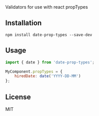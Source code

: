 <snippet>
  <content><![CDATA[
# ${1:date-prop-types}

Validators for use with react propTypes

## Installation
```shell
npm install date-prop-types --save-dev
```

## Usage
```javascript
import { date } from 'date-prop-types';

MyComponent.propTypes = {
    hiredDate: date('YYYY-DD-MM')
};
````
## License

MIT